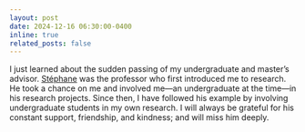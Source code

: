 ```yaml
---
layout: post
date: 2024-12-16 06:30:00-0400
inline: true
related_posts: false
---
```


I just learned about the sudden passing of my undergraduate and master’s advisor. <a href='https://www.comp.nus.edu.sg/~steph/'>Stéphane</a> was the professor who first introduced me to research. He took a chance on me and involved me—an undergraduate at the time—in his research projects. Since then, I have followed his example by involving undergraduate students in my own research. I will always be grateful for his constant support, friendship, and kindness; and will miss him deeply.
